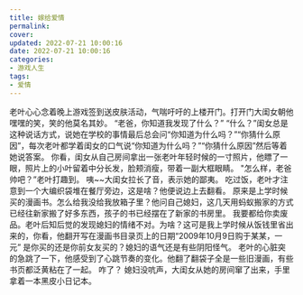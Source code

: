 ```yaml
---
title: 嫁给爱情
permalink: 
cover: 
updated: 2022-07-21 10:00:16
date: 2022-07-21 10:00:16
categories: 
- 游戏人生
tags: 
- 爱情
---
```

老叶心心念着晚上游戏签到送皮肤活动，气喘吁吁的上楼开门。打开门大闺女朝他嘿嘿的笑，笑的他莫名其妙。
“老爸，你知道我发现了什么？”
“什么？”闺女总是这种说话方式，说她在学校的事情最后总会问“你知道为什么吗？”“你猜什么原因”，每次老叶都学着闺女的口气说“你知道为什么吗？”“你猜什么原因”然后等着她说答案。
你看，闺女从自己房间拿出一张老叶年轻时候的一寸照片，他瞟了一眼，照片上的小叶留着中分长发，脸颊消瘦，带着一副大框眼睛。
"怎么样，老爸帅吧？”老叶打趣到。
咦~~大闺女拉长了音，表示她的鄙夷。
吃过饭，老叶才注意到一个大编织袋堆在餐厅旁边，这是啥？他便说边上去翻看。
原来是上学时候买的漫画书。怎么给我没给我放箱子里？他问自己媳妇，这几天用蚂蚁搬家的方式已经往新家搬了好多东西，孩子的书已经摆在了新家的书房里。
我要都给你卖废品。老叶后知后觉的发现媳妇的情绪不对。为啥？这可是我上学时候从饭钱里省出来的，你看，他翻开写在漫画书目录页上的日期“2009年10月9日购于某某，一元”
是你买的还是你前女友买的？媳妇的语气还是有些阴阳怪气。
老叶的心脏突的急跳了一下，他感受到了心跳节奏的变化。他翻了翻袋子全是一些旧漫画，有些书页都泛黄粘在了一起。
咋了？
媳妇没吭声，大闺女从她的房间窜了出来，手里拿着一本黑皮小日记本。